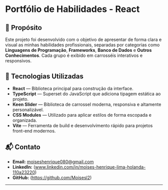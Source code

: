 # Portfólio de Habilidades - React

## 📌 Propósito

Este projeto foi desenvolvido com o objetivo de apresentar de forma clara e visual as minhas habilidades profissionais, separadas por categorias como **Linguagens de Programação**, **Frameworks**, **Banco de Dados** e **Outros Conhecimentos**. Cada grupo é exibido em carrosséis interativos e responsivos.

## 🚀 Tecnologias Utilizadas

- **React** — Biblioteca principal para construção da interface.
- **TypeScript** — Superset do JavaScript que adiciona tipagem estática ao projeto.
- **Keen Slider** — Biblioteca de carrossel moderna, responsiva e altamente personalizável.
- **CSS Modules** — Utilizado para aplicar estilos de forma escopada e organizada.
- **Vite** — Ferramenta de build e desenvolvimento rápido para projetos front-end modernos.

## 📬 Contato

- **Email:** moiseshenrique080@gmail.com  
- **LinkedIn:** (www.linkedin.com/in/moises-henrique-lima-holanda-110a23220)  
- **GitHub:** (https://github.com/Moisesl2)

---

